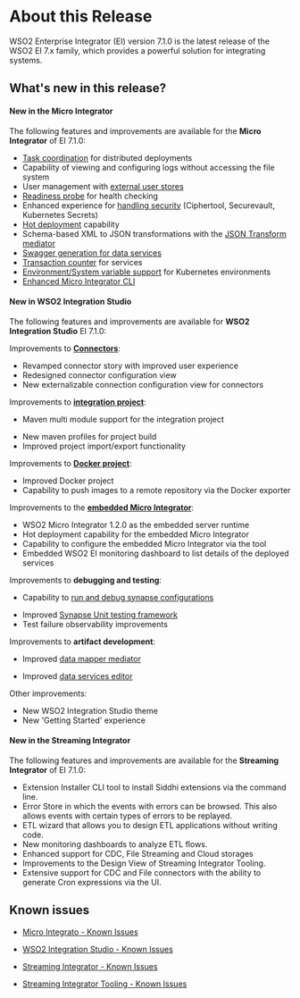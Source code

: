 # About this Release

WSO2 Enterprise Integrator (EI) version 7.1.0 is the latest release of the WSO2 EI 7.x family, which provides a powerful solution for integrating systems.

## What's new in this release?

#### New in the Micro Integrator

The following features and improvements are available for the <b>Micro Integrator</b> of EI 7.1.0:

-   [Task coordination](../../setup/deployment/deploying_wso2_ei/#cluster-coordination) for distributed deployments
-   Capability of viewing and configuring logs without accessing the file system
-   User management with [external user stores](../../setup/install_and_setup_overview/#data-stores)
-   [Readiness probe](../../setup/deployment/health_check) for health checking
-   Enhanced experience for [handling security](../../setup/security/encrypting_plain_text) (Ciphertool, Securevault, Kubernetes Secrets)
-   [Hot deployment](../../develop/hot-deployment) capability
-   Schema-based XML to JSON transformations with the [JSON Transform mediator](../../references/mediators/json-Transform-Mediator)
-   [Swagger generation for data services](../../develop/advanced-development/using-swagger-for-apis)
-   [Transaction counter](../../setup/deployment/deployment_checklist/#monitoring-transaction-counts) for services
-   [Environment/System variable support](../../setup/dynamic_server_configurations) for Kubernetes environments
-   [Enhanced Micro Integrator CLI](../../administer-and-observe/using-the-command-line-interface)

#### New in WSO2 Integration Studio

The following features and improvements are available for <b>WSO2 Integration Studio</b> EI 7.1.0:

Improvements to [<b>Connectors</b>](../../references/connectors/connectors-overview):

-   Revamped connector story with improved user experience
-   Redesigned connector configuration view
-   New externalizable connection configuration view for connectors
<!--   Improved CI/CD story with WSO2 Micro Integrator-->

Improvements to [<b>integration project</b>](../../develop/create-integration-project):

-   Maven multi module support for the integration project
<!-- -   Embedded maven support -->
-   New maven profiles for project build  
-   Improved project import/export functionality
<!-- -   Capability to import existing projects into maven multi module project -->

Improvements to [<b>Docker project</b>](../../develop/create-docker-project):

-   Improved Docker project
-   Capability to push images to a remote repository via the Docker exporter

Improvements to the [<b>embedded Micro Integrator</b>](../../develop/using-embedded-micro-integrator):

-	WSO2 Micro Integrator 1.2.0 as the embedded server runtime
-	Hot deployment capability for the embedded Micro Integrator
-   Capability to configure the embedded Micro Integrator via the tool
-   Embedded WSO2 EI monitoring dashboard to list details of the deployed services

Improvements to <b>debugging and testing</b>:

-   Capability to [run and debug synapse configurations](../../develop/debugging-mediation)
<!-- -   Listing deployed services via the embedded CLI tool -->
-   Improved [Synapse Unit testing framework](../../develop/creating-unit-test-suite)
-   Test failure observability improvements
<!-- -   Synapse template testing support -->
<!-- -   Synapse sequence testing improvements -->

Improvements to <b>artifact development</b>:

-   Improved [data mapper mediator](../../references/mediators/data-Mapper-Mediator)
<!--  -   AI-based data mapper improvements -->
<!--  -   Data mapper functionality and UI improvements -->
-   Improved [data services editor](../../develop/creating-artifacts/data-services/creating-data-services)
<!--  -   Improved editor theme -->
<!-- -   RCP improvements -->

Other improvements:

-   New WSO2 Integration Studio theme
-   New 'Getting Started' experience
<!-- -   New update notification functionality -->

#### New in the Streaming Integrator

The following features and improvements are available for the <b>Streaming Integrator</b> of EI 7.1.0:

-   Extension Installer CLI tool to install Siddhi extensions via the command line.
-   Error Store in which the events with errors can be browsed. This also allows events with certain types of errors to be replayed.
-   ETL wizard that allows you to design ETL applications without writing code.
-   New monitoring dashboards to analyze ETL flows.
-   Enhanced support for CDC, File Streaming and Cloud storages
-   Improvements to the Design View of Streaming Integrator Tooling.
-   Extensive support for CDC and File connectors with the ability to generate Cron expressions via the UI. 

<!--
## Fixed issues
-   [Streaming Integrator - Fixed Issues](https://github.com/wso2/streaming-integrator-tooling/issues)
-   [Streaming Integrator Tooling - Fixed Issues](https://github.com/wso2/streaming-integrator-tooling/issues)
-->

## Known issues

-   [Micro Integrato - Known Issues](https://github.com/wso2/micro-integrator/issues)
-   [WSO2 Integration Studio - Known Issues](https://github.com/wso2/devstudio-tooling-ei/issues)

-   [Streaming Integrator - Known Issues](https://github.com/wso2/streaming-integrator/issues)
-   [Streaming Integrator Tooling - Known Issues](https://github.com/wso2/streaming-integrator/issues?q=is%3Aissue+is%3Aclosed)

